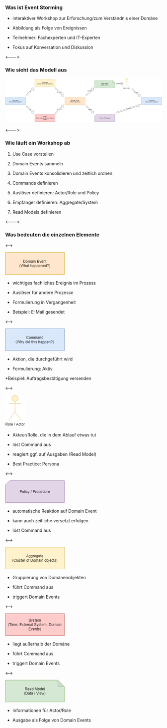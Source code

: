 ### Was ist Event Storming

* interaktiver Workshop zur Erforschung/zum Verständnis einer Domäne

* Abbildung als <span class="color-highlight">Folge von Ereignissen</span>

* Teilnehmer: Fachexperten und IT-Experten

* Fokus auf Konversation und Diskussion

<--->

### Wie sieht das Modell aus

![image](./resources/event_storming_model.png)

<--->

### Wie läuft ein Workshop ab

1. Use Case vorstellen <!-- .element: class="fragment" -->

2. Domain Events sammeln<!-- .element: class="fragment" -->

3. Domain Events konsolidieren und zeitlich ordnen<!-- .element: class="fragment" -->

4. Commands definieren<!-- .element: class="fragment" -->

5. Auslöser definieren: Actor/Role und Policy<!-- .element: class="fragment" -->

6. Empfänger definieren: Aggregate/System<!-- .element: class="fragment" -->

7. Read Models definieren<!-- .element: class="fragment" -->

<--->

### Was bedeuten die einzelnen Elemente

<-->

![image](./resources/domainevent.png)

* wichtiges fachliches Ereignis im Prozess

* Auslöser für andere Prozesse

* Formulierung in Vergangenheit 

* Beispiel: E-Mail gesendet

<-->


![image](./resources/command.png)

* Aktion, die durchgeführt wird

* Formulierung: Aktiv

*Beispiel: Auftragsbestätigung versenden

<-->

![image](./resources/user.png)

* Akteur/Rolle, die in dem Ablauf etwas tut

* löst Command aus

* reagiert ggf. auf Ausgaben (Read Model)

* Best Practice: Persona

<-->

![image](./resources/policy.png)

* automatische Reaktion auf Domain Event

* kann auch zeitliche versetzt erfolgen

* löst Command aus

<-->

![image](./resources/aggregate.png)

* Gruppierung von Domänenobjekten

* führt Command aus 

* triggert Domain Events

<-->


![image](./resources/system.png)


* liegt außerhalb der Domäne

* führt Command aus 

* triggert Domain Events

<-->


![image](./resources/readmodel.png)


* Informationen für Actor/Role

* Ausgabe als Folge von Domain Events